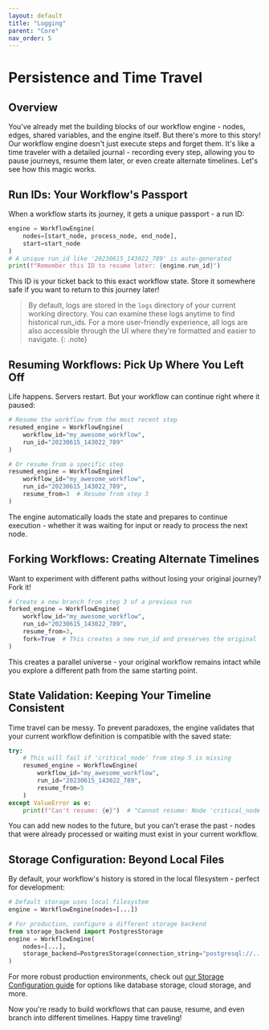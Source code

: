 ```yaml
---
layout: default
title: "Logging"
parent: "Core"
nav_order: 5
---
```


# Persistence and Time Travel

## Overview

You've already met the building blocks of our workflow engine - nodes, edges, shared variables, and the engine itself. But there's more to this story! Our workflow engine doesn't just execute steps and forget them. It's like a time traveler with a detailed journal - recording every step, allowing you to pause journeys, resume them later, or even create alternate timelines. Let's see how this magic works.

## Run IDs: Your Workflow's Passport

When a workflow starts its journey, it gets a unique passport - a run ID:

```python
engine = WorkflowEngine(
    nodes=[start_node, process_node, end_node],
    start=start_node
)
# A unique run_id like '20230615_143022_789' is auto-generated
print(f"Remember this ID to resume later: {engine.run_id}")
```

This ID is your ticket back to this exact workflow state. Store it somewhere safe if you want to return to this journey later!

> By default, logs are stored in the `logs` directory of your current working directory. You can examine these logs anytime to find historical run_ids. For a more user-friendly experience, all logs are also accessible through the UI where they're formatted and easier to navigate.
{: .note}

## Resuming Workflows: Pick Up Where You Left Off

Life happens. Servers restart. But your workflow can continue right where it paused:

```python
# Resume the workflow from the most recent step
resumed_engine = WorkflowEngine(
    workflow_id="my_awesome_workflow",
    run_id="20230615_143022_789"
)

# Or resume from a specific step
resumed_engine = WorkflowEngine(
    workflow_id="my_awesome_workflow",
    run_id="20230615_143022_789",
    resume_from=3  # Resume from step 3
)
```

The engine automatically loads the state and prepares to continue execution - whether it was waiting for input or ready to process the next node.

## Forking Workflows: Creating Alternate Timelines

Want to experiment with different paths without losing your original journey? Fork it!

```python
# Create a new branch from step 3 of a previous run
forked_engine = WorkflowEngine(
    workflow_id="my_awesome_workflow",
    run_id="20230615_143022_789",
    resume_from=3,
    fork=True  # This creates a new run_id and preserves the original
)
```

This creates a parallel universe - your original workflow remains intact while you explore a different path from the same starting point.

## State Validation: Keeping Your Timeline Consistent

Time travel can be messy. To prevent paradoxes, the engine validates that your current workflow definition is compatible with the saved state:

```python
try:
    # This will fail if 'critical_node' from step 5 is missing
    resumed_engine = WorkflowEngine(
        workflow_id="my_awesome_workflow",
        run_id="20230615_143022_789",
        resume_from=5
    )
except ValueError as e:
    print(f"Can't resume: {e}")  # "Cannot resume: Node 'critical_node' is missing..."
```

You can add new nodes to the future, but you can't erase the past - nodes that were already processed or waiting must exist in your current workflow.

## Storage Configuration: Beyond Local Files

By default, your workflow's history is stored in the local filesystem - perfect for development:

```python
# Default storage uses local filesystem
engine = WorkflowEngine(nodes=[...])

# For production, configure a different storage backend
from storage_backend import PostgresStorage
engine = WorkflowEngine(
    nodes=[...],
    storage_backend=PostgresStorage(connection_string="postgresql://...")
)
```

For more robust production environments, check out [our Storage Configuration guide](../Advanced/Extending_Logging) for options like database storage, cloud storage, and more.

Now you're ready to build workflows that can pause, resume, and even branch into different timelines. Happy time traveling!
